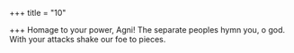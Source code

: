 +++
title = "10"

+++
Homage to your power, Agni! The separate peoples hymn you, o god. With your attacks shake our foe to pieces.